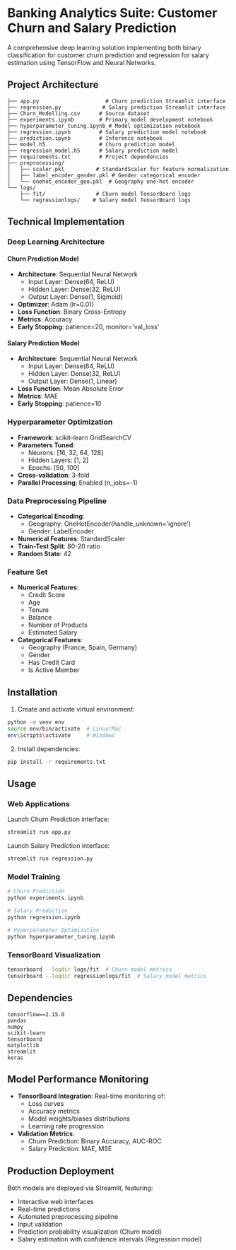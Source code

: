 # Banking Analytics Suite: Customer Churn and Salary Prediction

A comprehensive deep learning solution implementing both binary classification for customer churn prediction and regression for salary estimation using TensorFlow and Neural Networks.

## Project Architecture
```
├── app.py                     # Churn prediction Streamlit interface
├── regression.py             # Salary prediction Streamlit interface
├── Churn_Modelling.csv      # Source dataset
├── experiments.ipynb        # Primary model development notebook
├── hyperparameter_tuning.ipynb # Model optimization notebook
├── regression.ipynb         # Salary prediction model notebook
├── prediction.ipynb         # Inference notebook
├── model.h5                 # Churn prediction model
├── regression_model.h5      # Salary prediction model
├── requirements.txt         # Project dependencies
├── preprocessing/
│   ├── scaler.pkl          # StandardScaler for feature normalization
│   ├── label_encoder_gender.pkl # Gender categorical encoder
│   └── onehot_encoder_geo.pkl  # Geography one-hot encoder
└── logs/
    ├── fit/                # Churn model TensorBoard logs
    └── regressionlogs/    # Salary model TensorBoard logs
```

## Technical Implementation

### Deep Learning Architecture

#### Churn Prediction Model
- **Architecture**: Sequential Neural Network
  - Input Layer: Dense(64, ReLU)
  - Hidden Layer: Dense(32, ReLU)
  - Output Layer: Dense(1, Sigmoid)
- **Optimizer**: Adam (lr=0.01)
- **Loss Function**: Binary Cross-Entropy
- **Metrics**: Accuracy
- **Early Stopping**: patience=20, monitor='val_loss'

#### Salary Prediction Model
- **Architecture**: Sequential Neural Network
  - Input Layer: Dense(64, ReLU)
  - Hidden Layer: Dense(32, ReLU)
  - Output Layer: Dense(1, Linear)
- **Loss Function**: Mean Absolute Error
- **Metrics**: MAE
- **Early Stopping**: patience=10

### Hyperparameter Optimization
- **Framework**: scikit-learn GridSearchCV
- **Parameters Tuned**:
  - Neurons: [16, 32, 64, 128]
  - Hidden Layers: [1, 2]
  - Epochs: [50, 100]
- **Cross-validation**: 3-fold
- **Parallel Processing**: Enabled (n_jobs=-1)

### Data Preprocessing Pipeline
- **Categorical Encoding**:
  - Geography: OneHotEncoder(handle_unknown='ignore')
  - Gender: LabelEncoder
- **Numerical Features**: StandardScaler
- **Train-Test Split**: 80-20 ratio
- **Random State**: 42

### Feature Set
- **Numerical Features**:
  - Credit Score
  - Age
  - Tenure
  - Balance
  - Number of Products
  - Estimated Salary
- **Categorical Features**:
  - Geography (France, Spain, Germany)
  - Gender
  - Has Credit Card
  - Is Active Member

## Installation

1. Create and activate virtual environment:
```bash
python -m venv env
source env/bin/activate  # Linux/Mac
env\Scripts\activate     # Windows
```

2. Install dependencies:
```bash
pip install -r requirements.txt
```

## Usage

### Web Applications
Launch Churn Prediction interface:
```bash
streamlit run app.py
```

Launch Salary Prediction interface:
```bash
streamlit run regression.py
```

### Model Training
```python
# Churn Prediction
python experiments.ipynb

# Salary Prediction
python regression.ipynb

# Hyperparameter Optimization
python hyperparameter_tuning.ipynb
```

### TensorBoard Visualization
```bash
tensorboard --logdir logs/fit  # Churn model metrics
tensorboard --logdir regressionlogs/fit  # Salary model metrics
```

## Dependencies
```
tensorflow==2.15.0
pandas
numpy
scikit-learn
tensorboard
matplotlib
streamlit
keras
```

## Model Performance Monitoring
- **TensorBoard Integration**: Real-time monitoring of:
  - Loss curves
  - Accuracy metrics
  - Model weights/biases distributions
  - Learning rate progression
- **Validation Metrics**: 
  - Churn Prediction: Binary Accuracy, AUC-ROC
  - Salary Prediction: MAE, MSE

## Production Deployment
Both models are deployed via Streamlit, featuring:
- Interactive web interfaces
- Real-time predictions
- Automated preprocessing pipeline
- Input validation
- Prediction probability visualization (Churn model)
- Salary estimation with confidence intervals (Regression model)
